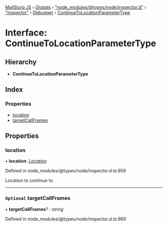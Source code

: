 [MailSlurp JS](../README.md) › [Globals](../globals.md) › ["node_modules/@types/node/inspector.d"](../modules/_node_modules__types_node_inspector_d_.md) › ["inspector"](../modules/_node_modules__types_node_inspector_d_._inspector_.md) › [Debugger](../modules/_node_modules__types_node_inspector_d_._inspector_.debugger.md) › [ContinueToLocationParameterType](_node_modules__types_node_inspector_d_._inspector_.debugger.continuetolocationparametertype.md)

# Interface: ContinueToLocationParameterType

## Hierarchy

* **ContinueToLocationParameterType**

## Index

### Properties

* [location](_node_modules__types_node_inspector_d_._inspector_.debugger.continuetolocationparametertype.md#location)
* [targetCallFrames](_node_modules__types_node_inspector_d_._inspector_.debugger.continuetolocationparametertype.md#optional-targetcallframes)

## Properties

###  location

• **location**: *[Location](_node_modules__types_node_inspector_d_._inspector_.debugger.location.md)*

Defined in node_modules/@types/node/inspector.d.ts:959

Location to continue to.

___

### `Optional` targetCallFrames

• **targetCallFrames**? : *string*

Defined in node_modules/@types/node/inspector.d.ts:960

